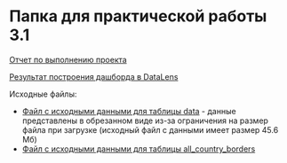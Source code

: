 <h1>Папка для практической работы 3.1</h1>

[Отчет по выполнению проекта](./БД_251м_Бобылева_Отчет.pdf)

[Результат построения дашборда в DataLens](https://datalens.ru/6hv7utxtjwbyr?_no_controls=1&tab=EV)

Исходные файлы:
* [Файл с исходными данными для таблицы data](./datak.csv) - данные представлены в обрезанном виде из-за ограничения на размер файла при загрузке (исходный файл с данными имеет размер 45.6 Мб)
* [Файл с исходными данными для таблицы all_country_borders](./all_country_borders.csv)

